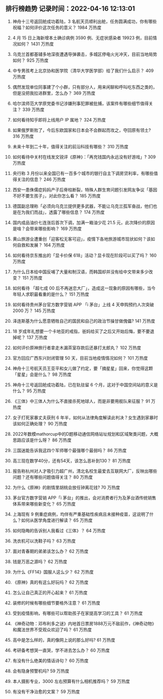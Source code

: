 
## 排行榜趋势 记录时间：2022-04-16 12:13:01
  
  1. 神舟十三号返回舱成功着陆，3 名航天员顺利出舱，任务圆满成功，你有哪些祝福？如何评价这次任务的意义？ 1984 万热度
    
  2. 4 月 15 日上海新增本土确诊病例 3590 例、无症状感染者 19923 例，目前情况如何？ 1431 万热度
    
  3. 乌克兰首都基辅多地深夜遭遇导弹袭击，多城区停电火光冲天，目前当地局势如何？ 925 万热度
    
  4. 中专男孩考上北京协和医学院（清华大学医学部）给了我们什么启示？ 409 万热度
    
  5. 偶然发现单位同事建了个小群，只有部分人，用来闲聊和呼叫吃东西之类的，但是没把我拉进群里，怎么办？ 369 万热度
    
  6. 哈尔滨师范大学原党委书记涉嫌刑事犯罪被批捕，该案件有哪些细节值得关注？ 339 万热度
    
  7. 如何看待知乎即将上线用户 IP 属地？ 324 万热度
    
  8. 如果俄罗斯败了，今后东欧国家和日本会不会群起而攻之，夺回原有领土? 316 万热度
    
  9. 未来十年到二十年，值得关注的前沿科技有哪些？ 310 万热度
    
  10. 如何看待中关村在线发文锐评《原神》：「再充钱国内永远没有好游戏」? 309 万热度
    
  11. 央行称 3 月份以来全国已有一百多个城市的银行自主下调房贷利率，有哪些值得关注的信息？ 246 万热度
    
  12. 西安一患侏儒症妈妈产子后脊柱断裂，特殊人群生育问题引发网友争议「基因不好不要生孩子」，对此你怎么看？ 185 万热度
    
  13. 德国副总理称「必须向乌克兰提供更多武器，不能让乌克兰孤军奋战，他们也是在为我们而战」，透露了哪些信息？ 174 万热度
    
  14. 国内成品油价七连涨后首次下调，加满一箱油少花 21.5 元，此次降价的原因是啥？会带来哪些影响？ 169 万热度
    
  15. 黄山旅游业遭重创「迎客松无客可迎」，疫情下各地旅游城市现状如何？该如何自救和发展？ 164 万热度
    
  16. 如何看待京东推出的「显卡价保 618」活动？显卡现在阶段可以买了吗？ 160 万热度
    
  17. 为什么日本给中国反哺了大量和制汉语，而韩国却并没有给中文带来多少改变？ 151 万热度
    
  18. 如何看待 「超七成 00 后不再迷恋大厂」，造成这一现象的原因有哪些，当今年轻人求职最看重的是什么？ 151 万热度
    
  19. 如何看待贵州茅台官方数字营销 APP 「i 茅台」上线 4 天申购预约人次突破 2000 万？ 145 万热度
    
  20. 泽连斯基为什么愿意牺牲自己的国民和自己的政治节操甘做傀儡? 141 万热度
    
  21. 18 岁成年礼想要一个卡地亚的戒指，爸妈给买了之后又开始后悔，要不要退掉呢？ 137 万热度
    
  22. 如何评价原神旅行者拿走木漏茶室存款后还暴打太郎丸？ 102 万热度
    
  23. 官方回应广西东兴封闭管理 50 天，目前当地疫情情况如何？ 101 万热度
    
  24. 神舟十三号航天员王亚平和女儿做了约定，要「摘星星」回来，你觉得这颗「星星」会是什么？ 98 万热度
    
  25. 神舟十三号返回舱成功着陆，已在轨驻留 6 个月，这对于中国空间站的意义是什么？ 95 万热度
    
  26. 《三体》中三体人为什么不直接杀死地球人，而是非要用舰队来征服？ 91 万热度
    
  27. 女子打死家暴丈夫获刑 6 年半，如何从法律角度解读此判决？女生遇到家暴时该如何正确处理？ 90 万热度
    
  28. 2022年数模mathorcup中的D题移动通信网络站址规划和区域聚类问题，大概思路应该是什么呀？ 86 万热度
    
  29. 三国迷能告诉我这四个军师哪个最强哪个最弱吗？ 86 万热度
    
  30. 高三现在数学40分，还有54天，该怎么恶补到130？ 81 万热度
    
  31. 报告称杭州对人才吸引力超广州，清北名校生最爱去互联网大厂，反映出哪些问题？还有哪些问题值得关注？ 80 万热度
    
  32. 为什么《原神》的剧情里胡桃会放任钟离花钱? 70 万热度
    
  33. 茅台官方数字营销 APP「i 茅台」的推出，会对消费者行为及茅台酒传统销售体系带来哪些新变化？ 65 万热度
    
  34. 上海现有 9 例重症病例，均伴有严重基础性疾病且未接种疫苗，这说明了什么？如何从医学角度进行解读？ 65 万热度
    
  35. 如何隐晦的告诉别人我看过《三体》？ 64 万热度
    
  36. 洗衣机可以洗鞋子吗？ 63 万热度
    
  37. 面对青春期的弟弟该怎么办？ 62 万热度
    
  38. 钱是万恶之源吗？ 62 万热度
    
  39. 为什么《FF14》国服人这么少？ 62 万热度
    
  40. 《原神》真的有这么好玩吗？ 62 万热度
    
  41. 怎么让自己真正的开心起来？ 61 万热度
    
  42. 装修的时候有哪些细节要格外注意？ 61 万热度
    
  43. 受到疫情影响，有哪些可以帮助孩子在家提高学习的工具？ 61 万热度
    
  44. 《神奇动物：邓布利多之谜》内地首日票房1888万元不敌前作，《神奇动物》和魔法世界不受观众欢迎了吗？ 61 万热度
    
  45. 高中是怎么样的，真的像网上说的那么好吗? 61 万热度
    
  46. 考研备考想哭一直哭，学不进去怎么办？ 60 万热度
    
  47. 有没有什么绝美的情话诗句？ 60 万热度
    
  48. 会有隐身预警机吗? 59 万热度
    
  49. 本人摄影专业，3000 左右预算有什么相机推荐吗？ 59 万热度
    
  50. 有没有干净治愈的文案？ 59 万热度
    